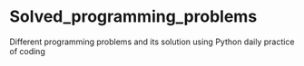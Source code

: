 # Solved_programming_problems


Different programming problems and its solution using Python
daily practice of coding
